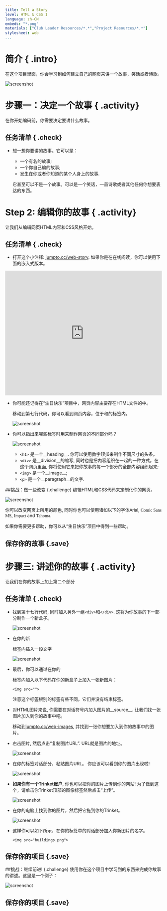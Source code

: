 ```yaml
---
title: Tell a Story
level: HTML & CSS 1
language: zh-CN
embeds: "*.png"
materials: ["Club Leader Resources/*.*","Project Resources/*.*"]
stylesheet: web
...
```


# 简介 { .intro}

在这个项目里面，你会学习到如何建立自己的网页来讲一个故事，笑话或者诗歌。

![screenshot](story-final.png)

# 步骤一：决定一个故事 { .activity}

在你开始编码前，你需要决定要讲什么故事。

## 任务清单 { .check}

+ 想一想你要讲的故事。它可以是：
	+ 一个有名的故事;
	+ 一个你自己编的故事;
	+ 发生在你或者你知道的某个人身上的故事.

	它甚至可以不是一个故事。可以是一个笑话，一首诗歌或者其他任何你想要表达的东西。

# Step 2: 编辑你的故事 { .activity}

让我们从编辑网页HTML内容和CSS风格开始。

## 任务清单 { .check}

+ 打开这个小注释: <a href="http://jumpto.cc/web-story" target="_blank">jumpto.cc/web-story</a>. 如果你是在在线阅读，你可以使用下面的嵌入式版本。

<div class="trinket">
	<iframe src="https://trinket.io/embed/html/8083cfebb3" width="100%" height="400" frameborder="0" marginwidth="0" marginheight="0" allowfullscreen>
	</iframe>
</div>

+ 你可能还记得在“生日快乐”项目中，网页内容主要存在HTML文件的<body>中。

	移动到第七行代码，你可以看到网页内容，位于<body>和</body>的标签内。

	![screenshot](story-html.png)

+ 你可以指出来哪些标签时用来制作网页的不同部分吗？

	![screenshot](story-elements.png)

	+ `<h1>` 是一个__heading__. 你可以使用数字1到6来制作不同尺寸的头条。
	+ `<div>` 是__division__的缩写, 同时也是把内容组织在一起的一种方式。在这个网页里面, 你将使用它来把你故事的每一个部分的全部内容组织起来;
	+ `<img>` 是一个__image__;
	+ `<p>` 是一个__paragraph__的文字.

##挑战：做一些改变 {.challenge}
编辑HTML和CSS代码来定制化你的网页。

![screenshot](story-changes.png)

你可以改变网页上所用的颜色, 同时你也可以使用诸如以下的字体<span style="font-family: Arial;">Arial</span>, <span style="font-family: Comic Sans MS;">Comic Sans MS</span>, <span style="font-family: Impact;">Impact</span> and <span style="font-family: Tahoma;">Tahoma</span>.

如果你需要更多帮助，你可以从“生日快乐”项目中得到一些帮助。

## 保存你的故事 {.save}

# 步骤三: 讲述你的故事 { .activity}

让我们在你的故事上加上第二个部分

## 任务清单 { .check}

+ 找到第十七行代码, 同时加入另外一组`<div>`和`</div>`. 这将为你故事的下一部分制作一个新盒子。

	![screenshot](story-div.png)

+ 在你的新<div>标签内插入一段文字

	![screenshot](story-paragraph.png)

+ 最后，你可以通过在你的<div>标签内加入以下代码在你的新盒子上加入一张新图片：

	```
	<img src="">
	```

	注意这个<img>标签根别的标签有些不同，它们并没有结束标签。 

+ 对HTML图片来说, 你需要在对话符号内加入图片的__source__. 让我们找一张图片加入到你的故事中吧。

	移动到<a href="http://jumpto.cc/web-images" target="_blank">jumpto.cc/web-images</a>, 并找到一张你想要加入到你的故事中的图片。

+ 右击图片, 然后点击“复制图片URL”. URL就是图片的地址。

	![screenshot](story-url.png)

+ 在你的<img>标签对话部分，粘贴图片URL。 你应该可以看到你的图片出现啦!

	![screenshot](story-image.png)

+ __如果你有一个Trinket账户__, 你也可以把你的图片上传到你的网站! 为了做到这个，请单击你Trinket顶部的图像标签然后点击“上传”。

	![screenshot](story-upload.png)

+ 在你的电脑上找到你的图片，然后把它拖到你的Trinket。

	![screenshot](story-drag.png)

+ 这样你可以如下所示，在你的<img>标签中的对话部分加入你新图片的名字。

	```
	<img src="buildings.png">
	```

## 保存你的项目 {.save}

##挑战：继续前进! {.challenge}
使用你在这个项目中学习到的东西来完成你故事的讲述。这里是一个例子：

![screenshot](story-final.png)

## 保存你的项目 {.save}
